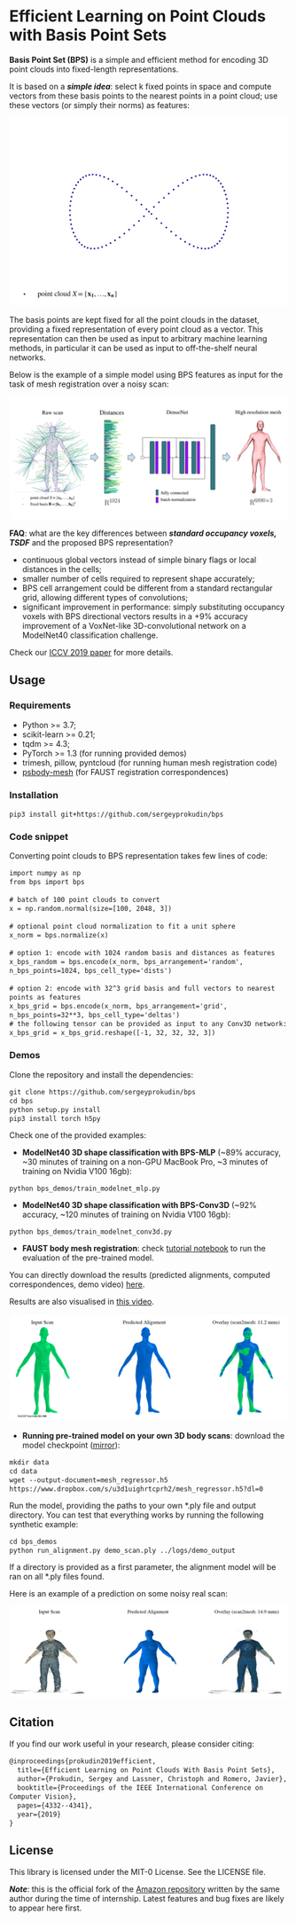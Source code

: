 # Efficient Learning on Point Clouds with Basis Point Sets

**Basis Point Set (BPS)** is a simple and efficient method for encoding 3D point clouds into fixed-length 
representations.

It is based on a _**simple idea**_: select k fixed points in space and compute vectors from  these basis points to the nearest
points in a point cloud; use these vectors (or simply their norms) as features:

![Teaser Image](bps.gif)

The basis points are kept fixed for all the point clouds in the dataset, providing a fixed representation of every 
point cloud as a vector. This representation can then be used  as input to arbitrary machine learning methods, in 
particular it can be used as input to off-the-shelf neural networks. 

Below is the example of a simple model using  BPS features as input for the  task of mesh registration over a 
noisy scan:

![Teaser Image](bps_demo.png)

**FAQ**: what are the key differences between _**standard occupancy voxels, TSDF**_ and the proposed BPS representation?

- continuous global vectors instead of simple binary flags or local distances in the cells;
- smaller number of cells required to represent shape accurately;
- BPS cell arrangement could be different from a standard rectangular grid, allowing different types of convolutions;
- significant improvement in performance: simply substituting occupancy voxels with  BPS directional vectors results 
in a +9% accuracy improvement of a VoxNet-like 3D-convolutional network on a ModelNet40 classification 
challenge.

 Check our [ICCV 2019 paper](https://arxiv.org/abs/1908.09186) for more 
 details.

## Usage
 
### Requirements

- Python >= 3.7;
- scikit-learn >= 0.21;
- tqdm >= 4.3;
- PyTorch >= 1.3 (for running provided demos)
- trimesh, pillow, pyntcloud (for running human mesh registration code)
- [psbody-mesh](https://github.com/MPI-IS/mesh) (for FAUST registration correspondences)

### Installation


```
pip3 install git+https://github.com/sergeyprokudin/bps
```

### Code snippet


Converting point clouds to BPS representation takes few lines of code:

```
import numpy as np
from bps import bps

# batch of 100 point clouds to convert
x = np.random.normal(size=[100, 2048, 3])

# optional point cloud normalization to fit a unit sphere
x_norm = bps.normalize(x)

# option 1: encode with 1024 random basis and distances as features
x_bps_random = bps.encode(x_norm, bps_arrangement='random', n_bps_points=1024, bps_cell_type='dists')

# option 2: encode with 32^3 grid basis and full vectors to nearest points as features
x_bps_grid = bps.encode(x_norm, bps_arrangement='grid', n_bps_points=32**3, bps_cell_type='deltas')
# the following tensor can be provided as input to any Conv3D network:
x_bps_grid = x_bps_grid.reshape([-1, 32, 32, 32, 3])
```

### Demos

Clone the repository and install the dependencies:

```
git clone https://github.com/sergeyprokudin/bps
cd bps
python setup.py install
pip3 install torch h5py
```


Check one of the provided examples:

- **ModelNet40 3D shape classification with BPS-MLP** (~89% accuracy, ~30 minutes of training on a non-GPU MacBook Pro, 
~3 minutes of training on Nvidia V100 16gb):

```
python bps_demos/train_modelnet_mlp.py
```

- **ModelNet40 3D shape classification with BPS-Conv3D** (~92% accuracy, ~120 minutes of training on Nvidia V100 16gb):

```
python bps_demos/train_modelnet_conv3d.py
```

- **FAUST body mesh registration**: check [tutorial notebook](https://github.com/sergeyprokudin/bps/blob/master/bps_demos/Mesh%20Registration%20from%203D%20Scans%20(FAUST%20evaluation).ipynb) to run the evaluation of the pre-trained model.

You can directly download the results (predicted alignments, computed correspondences, demo video) [here](https://www.dropbox.com/s/gvo2hyvh6okwty3/faust_logs.zip?dl=0).

Results are also visualised in [this video](https://www.dropbox.com/s/2ir8p4m24tm8cpj/faust_test_demo.mp4?dl=0).

![Teaser Image](faust_examples.gif)

- **Running pre-trained model on your own 3D body scans**: download the model checkpoint ([mirror](https://drive.google.com/open?id=19uJp7jeQRdx3rviE7VFD5GkglxvFbzfh)):
```
mkdir data
cd data
wget --output-document=mesh_regressor.h5 https://www.dropbox.com/s/u3d1uighrtcprh2/mesh_regressor.h5?dl=0
```

Run the model, providing the paths to your own *.ply file and output directory. You can test that everything works by running the following synthetic example:

```
cd bps_demos
python run_alignment.py demo_scan.ply ../logs/demo_output
```

If a directory is provided as a first parameter, the alignment model will be ran on all *.ply files found. 

Here is an example of a prediction on some noisy real scan:

![Teaser](real_scan_alignment.png)


## Citation

If you find our work useful in your research, please consider citing:
```
@inproceedings{prokudin2019efficient,
  title={Efficient Learning on Point Clouds With Basis Point Sets},
  author={Prokudin, Sergey and Lassner, Christoph and Romero, Javier},
  booktitle={Proceedings of the IEEE International Conference on Computer Vision},
  pages={4332--4341},
  year={2019}
}
```
## License

This library is licensed under the MIT-0 License. See the LICENSE file.

_**Note**_: this is the official fork of the [Amazon repository](https://github.com/amzn/basis-point-sets) written by the 
same author during the time of internship. Latest features and bug fixes are likely to appear here first. 

